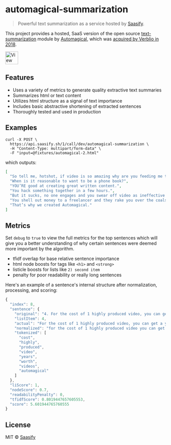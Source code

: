 # automagical-summarization

> Powerful text summarization as a service hosted by [Saasify](https://saasify.sh).

This project provides a hosted, SaaS version of the open source [text-summarization](https://github.com/transitive-bullshit/text-summarization) module by [Automagical](https://automagical.ai), which was [acquired by Verblio in 2018](https://www.verblio.com/blog/we-bought-a-company).

<a href="https://dev_automagical-summarization.saasify.sh">
  <img
    src="https://badges.saasify.sh"
    height="40"
    alt="View Hosted API"
  />
</a>

## Features

- Uses a variety of metrics to generate quality extractive text summaries
- Summarizes html or text content
- Utilizes html structure as a signal of text importance
- Includes basic abstractive shortening of extracted sentences
- Thoroughly tested and used in production

## Examples

```
curl -X POST \
  https://api.saasify.sh/1/call/dev/automagical-summarization \
  -H "Content-Type: multipart/form-data" \
  -F "input=@fixtures/automagical-2.html"
```

which outputs:

```json
[
  "So tell me, hotshot, if video is so amazing why are you feeding me this long <redacted> blog post?",
  "When is it reasonable to want to be a phone book?",
  "YOU’RE good at creating great written content.",
  "You hack something together in a few hours.",
  "But it sucks, no one engages and you swear off video as ineffective snake oil (something you’ll regret later)",
  "You shell out money to a freelancer and they rake you over the coals for a price no person should pay for a short video.",
  "That’s why we created Automagical."
]
```

## Metrics

Set `debug` to `true` to view the full metrics for the top sentences which will give you a better understanding of why certain sentences were deemed more important by the algorithm.

- tfidf overlap for base relative sentence importance
- html node boosts for tags like `<h1>` and `<strong>`
- listicle boosts for lists like `2) second item`
- penalty for poor readability or really long sentences

Here's an example of a sentence's internal structure after normalization, processing, and scoring:

```js
{
  "index": 8,
  "sentence": {
    "original": "4. For the cost of 1 highly produced video, you can get a year's worth of videos from Automagical.",
    "listItem": 4,
    "actual": "For the cost of 1 highly produced video, you can get a year's worth of videos from Automagical.",
    "normalized": "for the cost of 1 highly produced video you can get a years worth of videos from automagical",
    "tokenized": [
      "cost",
      "highly",
      "produced",
      "video",
      "years",
      "worth",
      "videos",
      "automagical"
    ]
  },
  "liScore": 1,
  "nodeScore": 0.7,
  "readabilityPenalty": 0,
  "tfidfScore": 0.8019447657605553,
  "score": 5.601944765760555
}
```

## License

MIT © [Saasify](https://saasify.sh)
